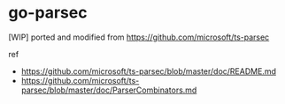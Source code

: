# go-parsec

[WIP] ported and modified from https://github.com/microsoft/ts-parsec

ref
- https://github.com/microsoft/ts-parsec/blob/master/doc/README.md
- https://github.com/microsoft/ts-parsec/blob/master/doc/ParserCombinators.md